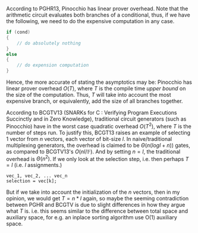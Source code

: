 According to PGHR13, Pinocchio has linear prover overhead. Note that the arithmetic circuit evaluates both branches of a conditional, thus, if we have the following, we need to do the expensive computation in any case. 
```c
if (cond)
{
    // do absolutely nothing
}
else
{
    // do expension computation
}
```
Hence, the more accurate of stating the asymptotics may be: Pinocchio has linear prover overhead $O(T)$, where $T$ is the compile time *upper bound* on the size of the computation. Thus, $T$ will take into account the most expensive branch, or equivalently, add the size of all branches together.


According to BCGTV13 (SNARKs for C : Verifying Program Executions Succinctly and in Zero Knowledge), traditional circuit generators (such as Pinocchio) have in the worst case quadratic overhead $O(T^2)$, where $T$ is the number of steps run. To justify this, BCGT13 raises an example of selecting 1 vector from $n$ vectors, each vector of bit-size $l$. In naive/traditional multiplexing generators, the overhead is claimed to be $\Theta(n(log l + n))$ gates, as compared to BCGTV13's $O(nl / \mathbb{F})$. And by setting $n = l$, the traditional overhead is $\Theta(n^2)$. If we only look at the selection step, i.e. then perhaps $T = l$ (i.e. $l$ assignments.)
```
vec_1, vec_2, ... vec_n
selection = vec[k];
```
But if we take into account the initialization of the $n$ vectors, then in my opinion, we would get $T = n * l$ again, so maybe the seeming contradiction between PGHR and BCGTV is due to slight differences in how they argue what $T$ is.
i.e. this seems similar to the difference between total space and auxiliary space, for e.g. an inplace sorting algorithm use O(1) auxiliary space.